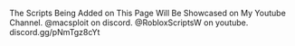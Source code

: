 The Scripts Being Added on This Page Will Be Showcased on My Youtube Channel. 
@macsploit on discord. 
@RobloxScriptsW on youtube. 
discord.gg/pNmTgz8cYt
